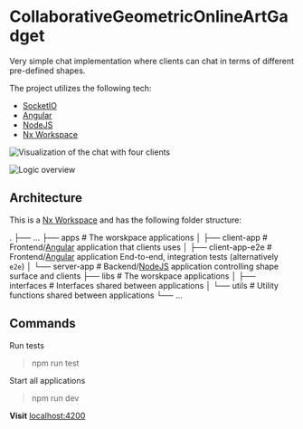 # CollaborativeGeometricOnlineArtGadget

Very simple chat implementation where clients can chat in terms of different pre-defined shapes.

The project utilizes the following tech:

- [SocketIO](https://socket.io/)
- [Angular](https://angular.io/)
- [NodeJS](https://nodejs.dev/)
- [Nx Workspace](https://nx.dev/)

![Visualization of the chat with four clients](https://user-images.githubusercontent.com/43444902/122090866-8157b080-ce08-11eb-87c9-ef95e81f4d01.gif?style=centerme)

![Logic overview](https://user-images.githubusercontent.com/43444902/122124758-04403180-ce30-11eb-9e43-ef77c7c8bbbb.png)

## Architecture

This is a [Nx Workspace](https://nx.dev/) and has the following folder structure:

.
├── ...
├── apps                    # The worskpace applications
│   ├── client-app          # Frontend/[Angular](https://angular.io/) application that clients uses
│   ├── client-app-e2e      # Frontend/[Angular](https://angular.io/) application End-to-end, integration tests (alternatively `e2e`)
│   └── server-app          # Backend/[NodeJS](https://nodejs.dev/) application controlling shape surface and clients
├── libs                    # The worskpace applications
│   ├── interfaces          # Interfaces shared between applications
│   └── utils               # Utility functions shared between applications
└── ...

## Commands

Run tests

> npm run test

Start all applications

> npm run dev

**Visit** [localhost:4200](http://localhost:4200)
